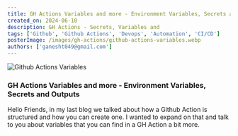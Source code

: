 ```yaml
---
title: GH Actions Variables and more - Environment Variables, Secrets and Outputs
created_on: 2024-06-10
description: GH Actions - Secrets, Variables and 
tags: ['Github', 'Github Actions', 'Devops', 'Automation', 'CI/CD']
posterImage: /images/gh-actions/github-actions-variables.webp
authors: ['ganesht049@gmail.com']
---
```


![Github Actions Variables](/images/gh-actions/github-actions-variables.webp)

### GH Actions Variables and more - Environment Variables, Secrets and Outputs

Hello Friends, in my last blog we talked about how a Github Action is 
structured and how you can create one. I wanted to expand on that and talk to
you about variables that you can find in a GH Action a bit more.
